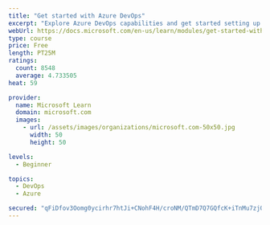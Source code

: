 ```yaml
---
title: "Get started with Azure DevOps"
excerpt: "Explore Azure DevOps capabilities and get started setting up your own organization knowing what separates elite performers from low performers."
webUrl: https://docs.microsoft.com/en-us/learn/modules/get-started-with-devops/
type: course
price: Free
length: PT25M
ratings:
  count: 8548
  average: 4.733505
heat: 59

provider:
  name: Microsoft Learn
  domain: microsoft.com
  images:
    - url: /assets/images/organizations/microsoft.com-50x50.jpg
      width: 50
      height: 50

levels:
  - Beginner

topics:
  - DevOps
  - Azure

secured: "qFiDfov3Oomg0ycirhr7htJi+CNohF4H/croNM/QTmD7Q7GQfcK+iTnMu7zjQ+aVUKI12UTRlyko9r6RiJooSFXOGeIVkVpdroom02i7yN0TP/0CggK9UrQk2G6bRkHraNnSPl1kmoiFoAmBcth5E+1AVxAwGeftAgm9xgYNu84/BftNis6JHTlsClvp/m8vJJpvtFuBPmBplfYCpmRdvdwJ5+QYbF+MdY8RlG7qS2jFNcbSTE5KvgxEnSV8Wy3iHf0Dedrxfqev7CKJrHQ3XbfVEeH7kNvLlhTUFvus67bYPx4tDs1aIQKdbi+V5vdaMLLR7NnmFn0o4rGq9nPtCoZcDRMgacPFOFG0UCiP5i6XINKfwNvMXwoVusftAHCrUahYwT4KmENVb2b8S5Jc4IFmT9qfvH51oK2/y6OGjOc=;l+lBKN9A1VLHXwoXG7yBjw=="
---
```


